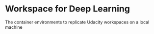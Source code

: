 # Workspace for Deep Learning
The container environments to replicate Udacity workspaces on a local machine
